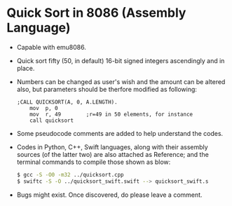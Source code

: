 # Quick Sort in 8086 (Assembly Language)



* Capable with emu8086.

* Quick sort fifty (50, in default) 16-bit signed integers ascendingly and in place.

* Numbers can be changed as user's wish and the amount can be altered also, but parameters should be therfore modified as following:

  ```assembly
  ;CALL QUICKSORT(A, 0, A.LENGTH).
      mov  p, 0
      mov  r, 49		;r=49 in 50 elements, for instance
      call quicksort
  ```

* Some pseudocode comments are added to help understand the codes.

* Codes in Python, C++, Swift languages, along with their assembly sources (of the latter two) are also attached as Reference; and the terminal commands to compile those shown as blow:

  ```Bash
  $ gcc -S -O0 -m32 ../quicksort.cpp
  $ swiftc -S -O ../quicksort_swift.swift --> quicksort_swift.s
  ```

* Bugs might exist. Once discovered, do please leave a comment.